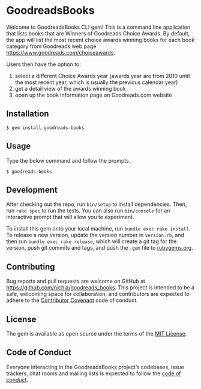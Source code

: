 # GoodreadsBooks

Welcome to GoodreadsBooks CLI gem! This is a command line application that lists books that are Winners of Goodreads Choice Awards. By default, the app will list the most recent choice awards winning books for each book category from Goodreads web page https://www.goodreads.com/choiceawards.

Users then have the option to:
  1) select a different Choice Awards year (awards year are from 2010 until the most recent year, which is usually the previous calendar year)
  2) get a detail view of the awards winning book
  3) open up the book information page on Goodreads.com website

## Installation

    $ gem install goodreads-books

## Usage

Type the below command and follow the prompts.

    $ goodreads-books


## Development

After checking out the repo, run `bin/setup` to install dependencies. Then, run `rake spec` to run the tests. You can also run `bin/console` for an interactive prompt that will allow you to experiment.

To install this gem onto your local machine, run `bundle exec rake install`. To release a new version, update the version number in `version.rb`, and then run `bundle exec rake release`, which will create a git tag for the version, push git commits and tags, and push the `.gem` file to [rubygems.org](https://rubygems.org).

## Contributing

Bug reports and pull requests are welcome on GitHub at https://github.com/nichia/goodreads_books. This project is intended to be a safe, welcoming space for collaboration, and contributors are expected to adhere to the [Contributor Covenant](http://contributor-covenant.org) code of conduct.

## License

The gem is available as open source under the terms of the [MIT License](https://opensource.org/licenses/MIT).

## Code of Conduct

Everyone interacting in the GoodreadsBooks project’s codebases, issue trackers, chat rooms and mailing lists is expected to follow the [code of conduct](https://github.com/nichia/goodreads_books/blob/master/CODE_OF_CONDUCT.md).
